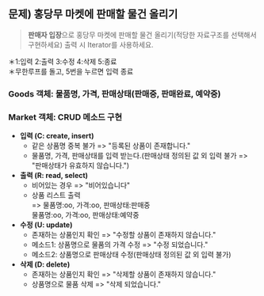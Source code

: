 ## 문제) 홍당무 마켓에 판매할 물건 올리기  
> **판매자 입장**으로 홍당무 마켓에 판매할 물건 올리기(적당한 자료구조를 선택해서 구현하세요) 
> 출력 시 Iterator를 사용하세요.

＊1:입력 2:출력 3:수정 4:삭제 5:종료  
＊무한루프를 돌고, 5번을 누르면 입력 종료

### Goods 객체: 물품명, 가격, 판매상태(판매중, 판매완료, 예약중)  

### Market 객체: CRUD 메소드 구현  
- **입력 (C: create, insert)**  
  - 같은 상품명 중복 불가 => "등록된 상품이 존재합니다."
  - 물품명, 가격, 판매상태를 입력 받는다.(판매상태 정의된 값 외 입력 불가 => "판매상태가 유효하지 않습니다.")
- **출력 (R: read, select)**  
  - 비어있는 경우 => "비어있습니다"  
  - 상품 리스트 출력  
     => 물품명:oo, 가격:oo, 판매상태:판매중  
          물품명:oo, 가격:oo, 판매상태:예약중  
- **수정 (U: update)**  
  - 존재하는 상품인지 확인 => "수정할 상품이 존재하지 않습니다."  
  - 메소드1: 상품명으로 물품의 가격 수정 => "수정 되었습니다."
  - 메소드2: 상품명으로 판매상태 수정(판매상태 정의된 값 외 입력 불가)  
- **삭제 (D: delete)**  
  - 존재하는 상품인지 확인 => "삭제할 상품이 존재하지 않습니다."
  - 상품명으로 물품 삭제 => "삭제 되었습니다."
